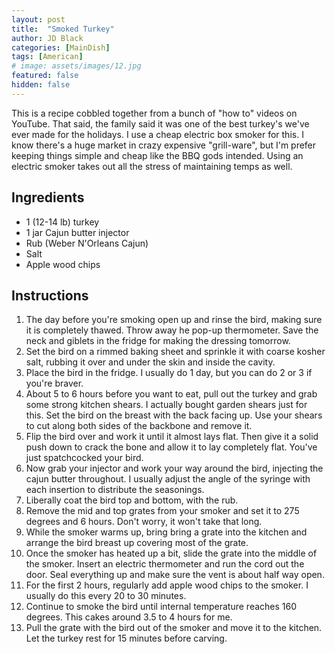 ```yaml
---
layout: post
title:  "Smoked Turkey"
author: JD Black
categories: [MainDish]
tags: [American]
# image: assets/images/12.jpg
featured: false
hidden: false
---
```


This is a recipe cobbled together from a bunch of "how to" videos on YouTube.  That said, the family said it was one of the best turkey's we've ever made for the holidays.  I use a cheap electric box smoker for this.  I know there's a huge market in crazy expensive "grill-ware", but I'm prefer keeping things simple and cheap like the BBQ gods intended.  Using an electric smoker takes out all the stress of maintaining temps as well.

## Ingredients
- 1 (12-14 lb) turkey
- 1 jar Cajun butter injector
- Rub (Weber N'Orleans Cajun)
- Salt
- Apple wood chips

## Instructions
1. The day before you're smoking open up and rinse the bird, making sure it is completely thawed.  Throw away he pop-up thermometer.  Save the neck and giblets in the fridge for making the dressing tomorrow.
1. Set the bird on a rimmed baking sheet and sprinkle it with coarse kosher salt, rubbing it over and under the skin and inside the cavity.
1. Place the bird in the fridge.  I usually do 1 day, but you can do 2 or 3 if you're braver.
1. About 5 to 6 hours before you want to eat, pull out the turkey and grab some strong kitchen shears.  I actually bought garden shears just for this.  Set the bird on the breast with the back facing up.  Use your shears to cut along both sides of the backbone and remove it.
1. Flip the bird over and work it until it almost lays flat.  Then give it a solid push down to crack the bone and allow it to lay completely flat.  You've just spatchcocked your bird.
1. Now grab your injector and work your way around the bird, injecting the cajun butter throughout.  I usually adjust the angle of the syringe with each insertion to distribute the seasonings.
1. Liberally coat the bird top and bottom, with the rub.
1. Remove the mid and top grates from your smoker and set it to 275 degrees and 6 hours.  Don't worry, it won't take that long.
1. While the smoker warms up, bring bring a grate into the kitchen and arrange the bird breast up covering most of the grate.  
1. Once the smoker has heated up a bit, slide the grate into the middle of the smoker.  Insert an electric thermometer and run the cord out the door.  Seal everything up and make sure the vent is about half way open.
1. For the first 2 hours, regularly add apple wood chips to the smoker.  I usually do this every 20 to 30 minutes.
1. Continue to smoke the bird until internal temperature reaches 160 degrees.  This cakes around 3.5 to 4 hours for me.
1. Pull the grate with the bird out of the smoker and move it to the kitchen.  Let the turkey rest for 15 minutes before carving.



